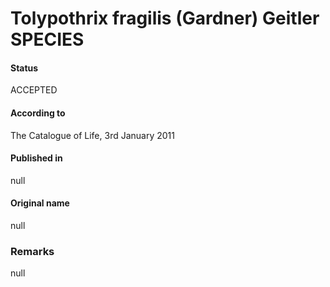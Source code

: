 # Tolypothrix fragilis (Gardner) Geitler SPECIES

#### Status
ACCEPTED

#### According to
The Catalogue of Life, 3rd January 2011

#### Published in
null

#### Original name
null

### Remarks
null